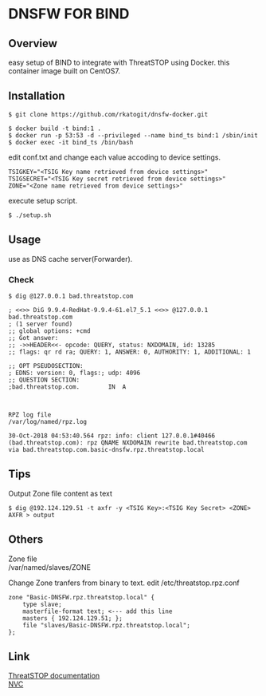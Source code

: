 # DNSFW FOR BIND

## Overview
easy setup of BIND to integrate with ThreatSTOP using Docker.
this container image built on CentOS7.

## Installation
```
$ git clone https://github.com/rkatogit/dnsfw-docker.git 
```

```
$ docker build -t bind:1 .
$ docker run -p 53:53 -d --privileged --name bind_ts bind:1 /sbin/init
$ docker exec -it bind_ts /bin/bash
```
edit conf.txt and change each value accoding to device settings.
```
TSIGKEY="<TSIG Key name retrieved from device settings>"
TSIGSECRET="<TSIG Key secret retrieved from device settings>"
ZONE="<Zone name retrieved from device settings>"
```
execute setup script.
```
$ ./setup.sh 
```
## Usage
use as DNS cache server(Forwarder).
### Check
```
$ dig @127.0.0.1 bad.threatstop.com         

; <<>> DiG 9.9.4-RedHat-9.9.4-61.el7_5.1 <<>> @127.0.0.1 bad.threatstop.com
; (1 server found)
;; global options: +cmd
;; Got answer:
;; ->>HEADER<<- opcode: QUERY, status: NXDOMAIN, id: 13285
;; flags: qr rd ra; QUERY: 1, ANSWER: 0, AUTHORITY: 1, ADDITIONAL: 1

;; OPT PSEUDOSECTION:
; EDNS: version: 0, flags:; udp: 4096
;; QUESTION SECTION:
;bad.threatstop.com.		IN	A



RPZ log file
/var/log/named/rpz.log

30-Oct-2018 04:53:40.564 rpz: info: client 127.0.0.1#40466 (bad.threatstop.com): rpz QNAME NXDOMAIN rewrite bad.threatstop.com via bad.threatstop.com.basic-dnsfw.rpz.threatstop.local
```

## Tips
Output Zone file content as text
```
$ dig @192.124.129.51 -t axfr -y <TSIG Key>:<TSIG Key Secret> <ZONE> AXFR > output
```

## Others
Zone file  
/var/named/slaves/ZONE

Change Zone tranfers from binary to text.
edit /etc/threatstop.rpz.conf
```
zone "Basic-DNSFW.rpz.threatstop.local" {
    type slave;
    masterfile-format text; <--- add this line
    masters { 192.124.129.51; };
    file "slaves/Basic-DNSFW.rpz.threatstop.local";
};
```
## Link
[ThreatSTOP documentation](https://docs.threatstop.com/bind9_redhat.html)  
[NVC](https://www.nvc.co.jp)
